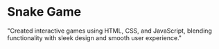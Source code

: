 # Snake Game
"Created interactive games using HTML, CSS, and JavaScript, blending functionality with sleek design and smooth user experience."
